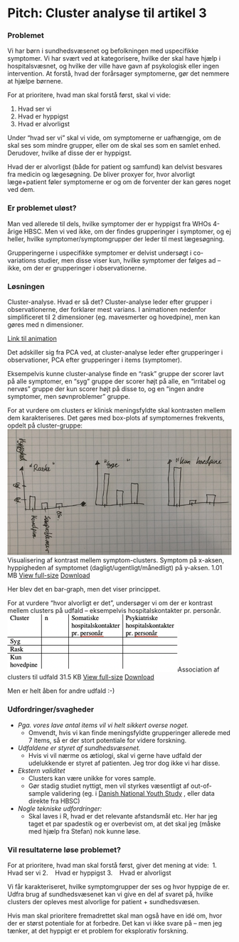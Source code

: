 # Pitch: Cluster analyse til artikel 3
### Problemet
Vi har børn i sundhedsvæsenet og befolkningen med uspecifikke symptomer. Vi har svært ved at kategorisere, hvilke der skal have hjælp i hospitalsvæsnet, og hvilke der ville have gavn af psykologisk eller ingen intervention. At forstå, hvad der forårsager symptomerne, gør det nemmere at hjælpe børnene.

For at prioritere, hvad man skal forstå først, skal vi vide: 
1. Hvad ser vi
2. Hvad er hyppigst
3. Hvad er alvorligst

Under “hvad ser vi” skal vi vide, om symptomerne er uafhængige, om de skal ses som mindre grupper, eller om de skal ses som en samlet enhed. Derudover, hvilke af disse der er hyppigst.

Hvad der er alvorligst (både for patient og samfund) kan delvist besvares fra medicin og lægesøgning. De bliver proxyer for, hvor alvorligt læge+patient føler symptomerne er og om de forventer der kan gøres noget ved dem.

### Er problemet uløst?
Man ved allerede til dels, hvilke symptomer der er hyppigst fra WHOs 4-årige HBSC. Men vi ved ikke, om der findes grupperinger i symptomer, og ej heller, hvilke symptomer/symptomgrupper der leder til mest lægesøgning.

Grupperingerne i uspecifikke symptomer er delvist undersøgt i co-variations studier, men disse viser kun, hvilke symptomer der følges ad – ikke, om der er grupperinger i observationerne. 

### Løsningen
Cluster-analyse. Hvad er så det? Cluster-analyse leder efter grupper i observationerne, der forklarer mest varians. I animationen nedenfor simplificeret til 2 dimensioner (eg. mavesmerter og hovedpine), men kan gøres med n dimensioner.

 [Link til animation](https://media.giphy.com/media/12vVAGkaqHUqCQ/giphy.gif) 

Det adskiller sig fra PCA ved, at cluster-analyse leder efter grupperinger i observationer, PCA efter grupperinger i items (symptomer).

Eksempelvis kunne cluster-analyse finde en “rask” gruppe der scorer lavt på alle symptomer, en “syg” gruppe der scorer højt på alle, en “irritabel og nervøs” gruppe der kun scorer højt på disse to, og en “ingen andre symptomer, men søvnproblemer” gruppe. 

For at vurdere om clusters er klinisk meningsfyldte skal kontrasten mellem dem karakteriseres. Det gøres med box-plots af symptomernes frekvents, opdelt på cluster-gruppe:
![](BearImages/02267A50-FF56-41A5-8EFF-DFFD62C3D277-2458-000005647EDB741C/IMG_0280.jpg)Visualisering af kontrast mellem symptom-clusters. Symptom på x-aksen, hyppigheden af symptomet (dagligt/ugentligt/månedligt) på y-aksen. 1.01 MB  [View full-size](https://storage.3.basecamp.com/4883102/blobs/2a7648ba-19ce-11eb-8235-a0369f740dfa/download/IMG_0280.jpg)   [Download](https://storage.3.basecamp.com/4883102/blobs/2a7648ba-19ce-11eb-8235-a0369f740dfa/download/IMG_0280.jpg?attachment=true) 

Her blev det en bar-graph, men det viser princippet. 

For at vurdere “hvor alvorligt er det”, undersøger vi om der er kontrast mellem clusters på udfald – eksempelvis hospitalskontakter pr. personår.
![](BearImages/CC400F14-16BA-412D-83F2-390C9CE4FA5B-2458-000005647E7BACAD/image.png)Association af clusters til udfald 31.5 KB  [View full-size](https://storage.3.basecamp.com/4883102/blobs/ccf7f872-19ce-11eb-b320-ecf4bbd6f9d0/download/image.png)   [Download](https://storage.3.basecamp.com/4883102/blobs/ccf7f872-19ce-11eb-b320-ecf4bbd6f9d0/download/image.png?attachment=true) 

Men er helt åben for andre udfald :-)

### Udfordringer/svagheder
* *Pga. vores lave antal items vil vi helt sikkert overse noget.*
	* Omvendt, hvis vi kan finde meningsfyldte grupperinger allerede med 7 items, så er der stort potentiale for videre forskning.
* *Udfaldene er styret af sundhedsvæsenet.*
	* Hvis vi vil nærme os ætiologi, skal vi gerne have udfald der udelukkende er styret af patienten. Jeg tror dog ikke vi har disse.
* *Ekstern validitet*
	* Clusters kan være unikke for vores sample. 
	* Gør stadig studiet nyttigt, men vil styrkes væsentligt af out-of-sample validering (eg. i  [Danish National Youth Study](https://pubmed.ncbi.nlm.nih.gov/28914164/) , eller data direkte fra HBSC)
* *Nogle tekniske udfordringer:*
	* Skal laves i R, hvad er det relevante afstandsmål etc. Her har jeg taget et par spadestik og er overbevist om, at det skal jeg (måske med hjælp fra Stefan) nok kunne løse.

### Vil resultaterne løse problemet?
For at prioritere, hvad man skal forstå først, giver det mening at vide: 
1.    Hvad ser vi
2.    Hvad er hyppigst
3.    Hvad er alvorligst

Vi får karakteriseret, hvilke symptomgrupper der ses og hvor hyppige de er. Udfra brug af sundhedsvæsenet kan vi give en del af svaret på, hvilke clusters der opleves mest alvorlige for patient + sundhedsvæsen. 

Hvis man skal prioritere fremadrettet skal man også have en idé om, hvor der er størst potentiale for at forbedre. Det kan vi ikke svare på – men jeg tænker, at det hyppigt er et problem for eksplorativ forskning.

<!-- #work/research-idea/4. pitchable# -->

<!-- {BearID:EC197640-AD8D-458B-8A41-35F229032D25-2458-00000560144334E7} -->
